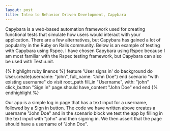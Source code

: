 ```yaml
---
layout: post
title: Intro to Behavior Driven Development, Capybara
---
```


Capybara is a web-based automation framework used for creating functional tests that simulate how users would interact with 
your application. There are a few alternatives, but Capybara has gained a lot of popularity in the Ruby on Rails community. 
Below is an example of testing with Capybara using Rspec. I have chosen Capybara using Rspec because I am most familiar with 
the Rspec testing framework, but Capybara can also be used with Test::unit.

{% highlight ruby linenos %}
feature 'User signs in' do
  background do
    User.create(username: "john", full_name: "John Doe")
  end
  scenario "with existing username" do
    visit root_path
    fill_in "Username", with: "john"
    click_button "Sign in"
    page.should have_content "John Doe"
  end
end
{% endhighlight %}

Our app is a simple log in page that has a text input for a username, followed by a Sign in button. The code we have written 
above creates a username "John Doe" and in the scenario block we test the app by filling in the text input with "john" and then 
signing in. We then assert that the page should have a username of "John Doe". 
